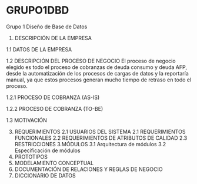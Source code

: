 # GRUPO1DBD
Grupo 1 Diseño de Base de Datos 

1. DESCRIPCIÓN DE LA EMPRESA

1.1 DATOS DE LA EMPRESA

1.2 DESCRIPCIÓN DEL PROCESO DE NEGOCIO
   El proceso de negocio elegido es todo el proceso de cobranzas de deuda consumo y deuda AFP, desde la automatización de los procesos de cargas de datos y la reportaría manual,  ya que estos procesos generan mucho tiempo de retraso en todo el proceso. 

1.2.1 PROCESO DE COBRANZA (AS-IS)

1.2.2 PROCESO DE COBRANZA (TO-BE)

1.3 MOTIVACIÓN

3. REQUERIMIENTOS
2.1 USUARIOS DEL SISTEMA
2.1 REQUERIMIENTOS FUNCIONALES
2.2 REQUERIMIENTOS DE ATRIBUTOS DE CALIDAD
2.3 RESTRICCIONES 
3.MÓDULOS
3.1 Arquitectura de módulos
3.2 Especificación de módulos
8. PROTOTIPOS
9. MODELAMIENTO CONCEPTUAL
10. DOCUMENTACIÓN DE RELACIONES Y REGLAS DE NEGOCIO
11. DICCIONARIO DE DATOS
